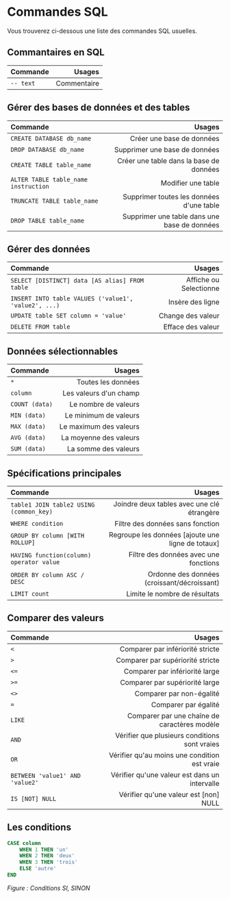 # Commandes SQL

Vous trouverez ci-dessous une liste des commandes SQL usuelles.


## Commantaires en SQL

| Commande   |       Usages |
| :--------- | -----------: |
| `-- text`  |  Commentaire |


## Gérer des bases de données et des tables

| Commande                              |                                        Usages |
| :------------------------------------ | --------------------------------------------: |
| `CREATE DATABASE db_name`             |                     Créer une base de données |
| `DROP DATABASE db_name`               |                 Supprimer une base de données |
| `CREATE TABLE table_name`             |       Créer une table dans la base de données |
| `ALTER TABLE table_name instruction`  |                            Modifier une table |
| `TRUNCATE TABLE table_name`           |      Supprimer toutes les données d'une table |
| `DROP TABLE table_name`               |  Supprimer une table dans une base de données |


## Gérer des données

| Commande                                              |                  Usages |
| :---------------------------------------------------- | ----------------------: |
| `SELECT [DISTINCT] data [AS alias] FROM table`        |  Affiche ou Selectionne |
| `INSERT INTO table VALUES ('value1', 'value2', ...)`  |        Insère des ligne |
| `UPDATE table SET column = 'value'`                   |       Change des valeur |
| `DELETE FROM table`                                   |       Efface des valeur |


## Données sélectionnables

| Commande       |                Usages   |
| :------------- | ----------------------: |
| `*`            |      Toutes les données |
| `column`       |  Les valeurs d'un champ |
| `COUNT (data)` |    Le nombre de valeurs |
| `MIN (data)`   |   Le minimum de valeurs |
| `MAX (data)`   |  Le maximum des valeurs |
| `AVG (data)`   |  La moyenne des valeurs |
| `SUM (data)`   |    La somme des valeurs |



## Spécifications principales

| Commande                                  |                                             Usages |
| :---------------------------------------- | -------------------------------------------------: |
| `table1 JOIN table2 USING (common_key)`   |         Joindre deux tables avec une clé étrangère |
| `WHERE condition`                         |                   Filtre des données sans fonction |
| `GROUP BY column [WITH ROLLUP]`           |  Regroupe les données [ajoute une ligne de totaux] |
| `HAVING function(column) operator value`  |              Filtre des données avec une fonctions |
| `ORDER BY column ASC / DESC`              |        Ordonne des données (croissant/décroissant) |
| `LIMIT count`                             |                      Limite le nombre de résultats |


## Comparer des valeurs

| Commande                         |                                        Usages  |
| :------------------------------- | ---------------------------------------------: |
| `<`                              |               Comparer par infériorité stricte |
| `>`                              |               Comparer par supériorité stricte |
| `<=`                             |                 Comparer par infériorité large |
| `>=`                             |                 Comparer par supériorité large |
| `<>`                             |                       Comparer par non-égalité |
| `=`                              |                           Comparer par égalité |
| `LIKE`                           |   Comparer par une chaîne de caractères modèle |
| `AND`                            |  Vérifier que plusieurs conditions sont vraies |
| `OR`                             |   Vérifier qu'au moins une condition est vraie |
| `BETWEEN 'value1' AND 'value2'`  |  Vérifier qu'une valeur est dans un intervalle |
| `IS [NOT] NULL`                  |          Vérifier qu'une valeur est [non] NULL |


## Les conditions

```sql
CASE column
    WHEN 1 THEN 'un'
    WHEN 2 THEN 'deux'
    WHEN 3 THEN 'trois'
    ELSE 'autre' 
END
``` 
*Figure : Conditions SI, SINON*